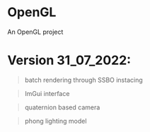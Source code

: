 # OpenGL

An OpenGL project


# Version 31_07_2022:
>batch rendering through SSBO instacing

>ImGui interface

>quaternion based camera 

>phong lighting model
